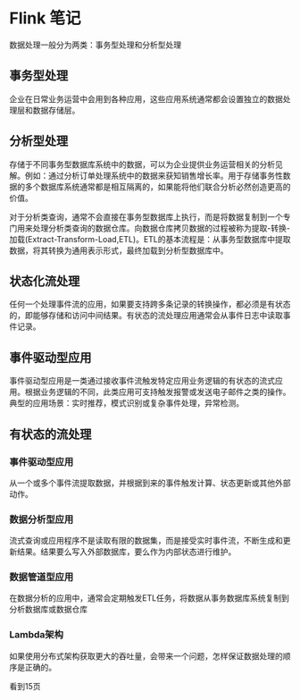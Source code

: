 # Flink 笔记

数据处理一般分为两类：事务型处理和分析型处理



## 事务型处理

企业在日常业务运营中会用到各种应用，这些应用系统通常都会设置独立的数据处理层和数据存储层。

## 分析型处理

存储于不同事务型数据库系统中的数据，可以为企业提供业务运营相关的分析见解。例如：通过分析订单处理系统中的数据来获知销售增长率。用于存储事务性数据的多个数据库系统通常都是相互隔离的，如果能将他们联合分析必然创造更高的价值。



对于分析类查询，通常不会直接在事务型数据库上执行，而是将数据复制到一个专门用来处理分析类查询的数据仓库。向数据仓库拷贝数据的过程被称为提取-转换-加载(Extract-Transform-Load,ETL)。ETL的基本流程是：从事务型数据库中提取数据，将其转换为通用表示形式，最终加载到分析型数据库中。



## 状态化流处理

任何一个处理事件流的应用，如果要支持跨多条记录的转换操作，都必须是有状态的，即能够存储和访问中间结果。有状态的流处理应用通常会从事件日志中读取事件记录。



## 事件驱动型应用

事件驱动型应用是一类通过接收事件流触发特定应用业务逻辑的有状态的流式应用。根据业务逻辑的不同，此类应用可支持触发报警或发送电子邮件之类的操作。典型的应用场景：实时推荐，模式识别或复杂事件处理，异常检测。





## 有状态的流处理

### 事件驱动型应用

从一个或多个事件流提取数据，并根据到来的事件触发计算、状态更新或其他外部动作。

### 数据分析型应用

流式查询或应用程序不是读取有限的数据集，而是接受实时事件流，不断生成和更新结果。结果要么写入外部数据库，要么作为内部状态进行维护。

### 数据管道型应用

在数据分析的应用中，通常会定期触发ETL任务，将数据从事务数据库系统复制到分析数据库或数据仓库



### Lambda架构

如果使用分布式架构获取更大的吞吐量，会带来一个问题，怎样保证数据处理的顺序是正确的。



看到15页







